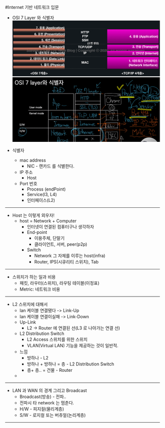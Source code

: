 #Internet 기반 네트워크 입문
- OSI 7 Layer 와 식별자
![img_1.png](img_1.png)
![img.png](img.png)

- 식별자
  - mac address 
    - NIC - 랜카드 를 식별한다.
  - IP 주소
    - Host
  - Port 번호
    - Process (endPoint)
    - Service(l3, L4)
    - 인터페이스(L2)
    
---
- Host 는 이렇게 외우자!
  - host = Network + Computer
    - 인터넷이 연결된 컴퓨터구나 생각하자
    - End-point
      - 이용주체, 단말기
      - 클라이언트, 서버, peer(p2p)
    - Switch
      - Network 그 자체를 이루는 host(infra)
      - Router, IPS(시큐리티 스위치), Tab


---
- 스위치가 하는 일과 비용
  - 패킷, 라우터(스위치), 라우팅 테이블(이정표)
  - Metric: 네트워크 비용

---
- L2 스위치에 대해서
  - lan 케이블 연결됐다 -> Link-Up
  - lan 케이블 연결이실패 -> Link-Down
  - Up-Link
    - L2 -> Router 에 연결된 선(L3 로 나아가는 연결 선)
  - L2 Distribution Switch
    - L2 Access 스위치를 위한 스위치
    - VLAN(Virtual LAN) 기능을 제공하는 것이 일반적.
  - 느낌
    - 방하나 - L2
    - 방하나 + 방하나 = 층 - L2 Distribution Switch
    - 층+ 층.. = 건물 - Router
  - 

---
- LAN 과 WAN 의 경계 그리고 Broadcast
  - Broadcast(방송) - 전파..
  - 전파시 타 network 는 멈춘다.
  - H/W - 피지컬(물리계층)
  - S/W - 로지컬 또는 버츄얼(논리계층)

---
